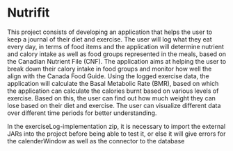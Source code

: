 # Nutrifit

This project consists of developing an application that helps the user to keep a journal of their diet and exercise. The user will log what they eat every day, in terms of food items and the application will determine nutrient and calory intake as well as food groups represented in the meals, based on the Canadian Nutrient File (CNF). The application aims at helping the user to break down their calory intake in food groups and monitor how well the align with the Canada Food Guide. Using the logged exercise data, the application will calculate the Basal Metabolic Rate (BMR), based on which the application can calculate the calories burnt based on various levels of exercise. Based on this, the user can find out how much weight they can lose based on their diet and exercise. The user can visualize different data over different time periods for better understanding.

In the exerciseLog-implementation zip, it is necessary to import the external JARs into the project before being able to test it, or else it will give errors for the calenderWindow as well as the connector to the database
